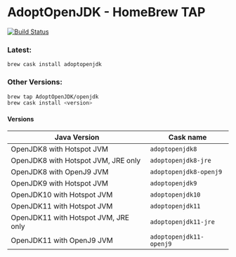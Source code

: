 # AdoptOpenJDK - HomeBrew TAP

[![Build Status](https://travis-ci.org/AdoptOpenJDK/homebrew-openjdk.svg?branch=master)](https://travis-ci.org/AdoptOpenJDK/homebrew-openjdk)

### Latest:
`brew cask install adoptopenjdk`

### Other Versions:
```bash
brew tap AdoptOpenJDK/openjdk
brew cask install <version>
```

#### Versions
| Java Version | Cask name |
|--|--|
| OpenJDK8 with Hotspot JVM | `adoptopenjdk8` |
| OpenJDK8 with Hotspot JVM, JRE only | `adoptopenjdk8-jre` |
| OpenJDK8 with OpenJ9 JVM | `adoptopenjdk8-openj9` |
| OpenJDK9 with Hotspot JVM | `adoptopenjdk9` |
| OpenJDK10 with Hotspot JVM | `adoptopenjdk10` |
| OpenJDK11 with Hotspot JVM | `adoptopenjdk11` |
| OpenJDK11 with Hotspot JVM, JRE only | `adoptopenjdk11-jre` |
| OpenJDK11 with OpenJ9 JVM | `adoptopenjdk11-openj9` |
